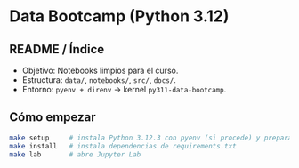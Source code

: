 # Data Bootcamp (Python 3.12)

## README / Índice
- Objetivo: Notebooks limpios para el curso.
- Estructura: `data/`, `notebooks/`, `src/`, `docs/`.
- Entorno: `pyenv + direnv` → kernel `py311-data-bootcamp`.

## Cómo empezar
```bash
make setup     # instala Python 3.12.3 con pyenv (si procede) y prepara el entorno
make install   # instala dependencias de requirements.txt
make lab       # abre Jupyter Lab
